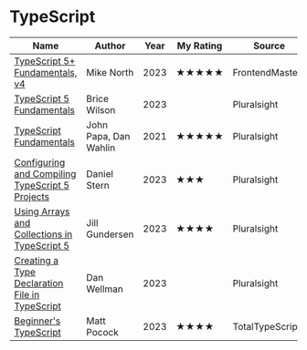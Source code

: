 # TypeScript

| Name                                                                                                                                    | Author                | Year | My Rating                           | Source          |
| --------------------------------------------------------------------------------------------------------------------------------------- | --------------------- | ---- | ----------------------------------- | --------------- |
| [TypeScript 5+ Fundamentals, v4](https://frontendmasters.com/workshops/typescript-v4/)                                                  | Mike North            | 2023 | &#9733;&#9733;&#9733;&#9733;&#9733; | FrontendMasters |
| [TypeScript 5 Fundamentals](https://app.pluralsight.com/library/courses/typescript-5-fundamentals)                                      | Brice Wilson          | 2023 |                                     | Pluralsight     |
| [TypeScript Fundamentals](https://app.pluralsight.com/library/courses/typescript-fundamentals)                                          | John Papa, Dan Wahlin | 2021 | &#9733;&#9733;&#9733;&#9733;&#9733; | Pluralsight     |
| [Configuring and Compiling TypeScript 5 Projects](https://app.pluralsight.com/library/courses/typescript-5-arrays-collections)          | Daniel Stern          | 2023 | &#9733;&#9733;&#9733;               | Pluralsight     |
| [Using Arrays and Collections in TypeScript 5](https://app.pluralsight.com/library/courses/typescript-5-projects-configuring-compiling) | Jill Gundersen        | 2023 | &#9733;&#9733;&#9733;&#9733;        | Pluralsight     |
| [Creating a Type Declaration File in TypeScript](https://app.pluralsight.com/library/courses/typescript-creating-type-declaration-file) | Dan Wellman           | 2023 |                                     | Pluralsight     |
| [Beginner's TypeScript](https://www.totaltypescript.com/tutorials/beginners-typescript)                                                 | Matt Pocock           | 2023 | &#9733;&#9733;&#9733;&#9733;        | TotalTypeScript |
